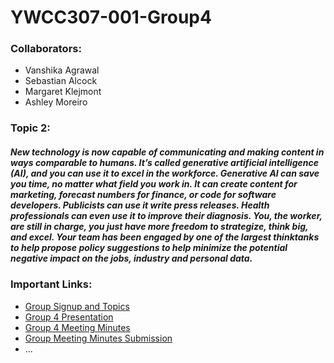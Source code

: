 # **YWCC307-001-Group4**

### Collaborators:
 - Vanshika Agrawal
 - Sebastian Alcock
 - Margaret Klejmont
 - Ashley Moreiro


### Topic 2:
##### *New technology is now capable of communicating and making content in ways comparable to humans. It’s called generative artificial intelligence (AI), and you can use it to excel in the workforce. Generative AI can save you time, no matter what field you work in. It can create content for marketing, forecast numbers for finance, or code for software developers. Publicists can use it write press releases. Health professionals can even use it to improve their diagnosis. You, the worker, are still in charge, you just have more freedom to strategize, think big, and excel. Your team has been engaged by one of the largest thinktanks to help propose policy suggestions to help minimize the potential negative impact on the jobs, industry and personal data.*


### Important Links:
- [Group Signup and Topics](https://docs.google.com/document/d/1XdocCgglrtrGvLvh1wmVDbAsgLItRvXdI-R2sz6mx6Y/edit)
- [Group 4 Presentation](https://docs.google.com/presentation/d/18xeR_HHAWyjoGonZJlV5xAJOG70J6-A-OWfojW0OOmg/edit?usp=sharing)
- [Group 4 Meeting Minutes](https://docs.google.com/document/d/1DaA68Fxg8O60jvIrwAThWuSu6YvkYAGohQ2-s9KFJgI/edit?usp=sharing)
- [Group Meeting Minutes Submission](https://njit.instructure.com/courses/30019/assignments/345439?module_item_id=1126837)
- ...
